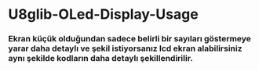 # U8glib-OLed-Display-Usage

### Ekran küçük olduğundan sadece belirli bir sayıları göstermeye yarar daha detaylı ve şekil istiyorsanız lcd ekran alabilirsiniz aynı şekilde kodların daha detaylı şekillendirilir.
